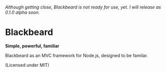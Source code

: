 *Although getting close, Blackbeard is not ready for use, yet. I will release as 0.1.0 alpha soon.*

Blackbeard
==========
**Simple, powerful, familiar**

Blackbeard as an MVC framework for Node.js, designed to be familar.

(Licensed under MIT)
